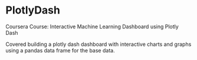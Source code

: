 # PlotlyDash
Coursera Course: Interactive Machine Learning Dashboard using Plotly Dash


Covered building a plotly dash dashboard with interactive charts and graphs using a pandas data frame for the base data.
